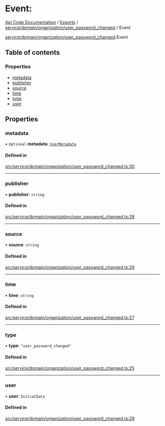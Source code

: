 # Event: 
 
[Api Code Documentation](../README.md) / [Exports](../modules.md) / [service/domain/organization/user\_password\_changed](../modules/service_domain_organization_user_password_changed.md) / Event

[service/domain/organization/user\_password\_changed](../modules/service_domain_organization_user_password_changed.md).Event

## Table of contents

### Properties

- [metadata](service_domain_organization_user_password_changed.Event.md#metadata)
- [publisher](service_domain_organization_user_password_changed.Event.md#publisher)
- [source](service_domain_organization_user_password_changed.Event.md#source)
- [time](service_domain_organization_user_password_changed.Event.md#time)
- [type](service_domain_organization_user_password_changed.Event.md#type)
- [user](service_domain_organization_user_password_changed.Event.md#user)

## Properties

### metadata

• `Optional` **metadata**: [`UserMetadata`](../modules/service_domain_metadata.md#usermetadata)

#### Defined in

[src/service/domain/organization/user_password_changed.ts:30](https://github.com/openkfw/TruBudget/blob/e3c318d/api/src/service/domain/organization/user_password_changed.ts#L30)

___

### publisher

• **publisher**: `string`

#### Defined in

[src/service/domain/organization/user_password_changed.ts:28](https://github.com/openkfw/TruBudget/blob/e3c318d/api/src/service/domain/organization/user_password_changed.ts#L28)

___

### source

• **source**: `string`

#### Defined in

[src/service/domain/organization/user_password_changed.ts:26](https://github.com/openkfw/TruBudget/blob/e3c318d/api/src/service/domain/organization/user_password_changed.ts#L26)

___

### time

• **time**: `string`

#### Defined in

[src/service/domain/organization/user_password_changed.ts:27](https://github.com/openkfw/TruBudget/blob/e3c318d/api/src/service/domain/organization/user_password_changed.ts#L27)

___

### type

• **type**: ``"user_password_changed"``

#### Defined in

[src/service/domain/organization/user_password_changed.ts:25](https://github.com/openkfw/TruBudget/blob/e3c318d/api/src/service/domain/organization/user_password_changed.ts#L25)

___

### user

• **user**: `InitialData`

#### Defined in

[src/service/domain/organization/user_password_changed.ts:29](https://github.com/openkfw/TruBudget/blob/e3c318d/api/src/service/domain/organization/user_password_changed.ts#L29)
